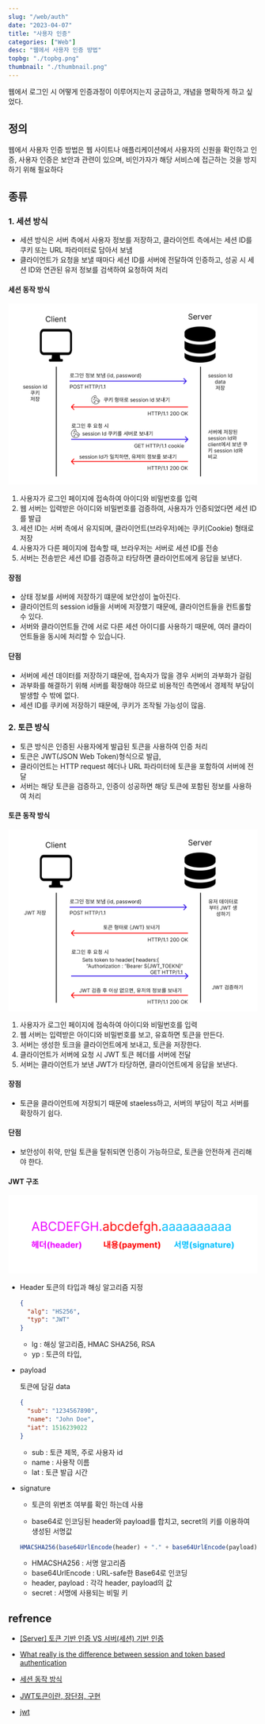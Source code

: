 ```yaml
---
slug: "/web/auth"
date: "2023-04-07"
title: "사용자 인증"
categories: ["Web"]
desc: "웹에서 사용자 인증 방법"
topbg: "./topbg.png"
thumbnail: "./thumbnail.png"
---
```


웹에서 로그인 시 어떻게 인증과정이 이루어지는지 궁금하고, 개념을 명확하게 하고 싶었다.

## 정의

웹에서 사용자 인증 방법은 웹 사이트나 애플리케이션에서 사용자의 신원을 확인하고 인증, 사용자 인증은 보안과 관련이 있으며, 비인가자가 해당 서비스에 접근하는 것을 방지하기 위해 필요하다

## 종류

### 1. 세션 방식

- 세션 방식은 서버 측에서 사용자 정보를 저장하고, 클라이언트 측에서는 세션 ID를 쿠키 또는 URL 파라미터로 담아서 보냄
- 클라이언트가 요청을 보낼 때마다 세션 ID를 서버에 전달하여 인증하고, 성공 시 세션 ID와 연관된 유저 정보를 검색하여 요청하여 처리

#### 세션 동작 방식

![세션 동작 순서](session.png)

1. 사용자가 로그인 페이지에 접속하여 아이디와 비밀번호를 입력
2. 웹 서버는 입력받은 아이디와 비밀번호를 검증하여, 사용자가 인증되었다면 세션 ID를 발급
3. 세션 ID는 서버 측에서 유지되며, 클라이언트(브라우저)에는 쿠키(Cookie) 형태로 저장
4. 사용자가 다른 페이지에 접속할 때, 브라우저는 서버로 세션 ID를 전송
5. 서버는 전송받은 세션 ID를 검증하고 타당하면 클라이언트에게 응답을 보낸다.

#### 장점

- 상태 정보를 서버에 저장하기 떄문에 보안성이 높아진다.
- 클라이언트의 session id들을 서버에 저장했기 때문에, 클라이언트들을 컨트롤할 수 있다.
- 서버와 클라이언트들 간에 서로 다른 세션 아이디를 사용하기 때문에, 여러 클라이언트들을 동시에 처리할 수 있습니다.

#### 단점

- 서버에 세션 데이터를 저장하기 떄문에, 접속자가 많을 경우 서버의 과부화가 걸림
- 과부화를 해결하기 위해 서버를 확장해야 하므로 비용적인 측면에서 경제적 부담이 발생할 수 밖에 없다.
- 세션 ID를 쿠키에 저장하기 때문에, 쿠키가 조작될 가능성이 많음.

### 2. 토큰 방식

- 토큰 방식은 인증된 사용자에게 발급된 토큰을 사용하여 인증 처리
- 토큰은 JWT(JSON Web Token)형식으로 발급,
- 클라이언트는 HTTP request 헤더나 URL 파라미터에 토큰을 포함하여 서버에 전달
- 서버는 해당 토큰을 검증하고, 인증이 성공하면 해당 토큰에 포함된 정보를 사용하여 처리

#### 토큰 동작 방식

![토큰 동작 순서](token.png)

1. 사용자가 로그인 페이지에 접속하여 아이디와 비밀번호를 입력
2. 웹 서버는 입력받은 아이디와 비밀번호를 보고, 유효하면 토큰을 만든다.
3. 서버는 생성한 토크을 클라이언트에게 보내고, 토큰을 저장한다.
4. 클라이언트가 서버에 요청 시 JWT 토큰 헤더를 서버에 전달
5. 서버는 클라이언트가 보낸 JWT가 타당하면, 클라이언트에게 응답을 보낸다.

#### 장점

- 토큰을 클라이언트에 저장되기 때문에 staeless하고, 서버의 부담이 적고 서버를 확장하기 쉽다.

#### 단점

- 보안성이 취약, 만일 토큰을 탈취되면 인증이 가능하므로, 토큰을 안전하게 괸리해야 한다.

#### JWT 구조

![JWT 구조](jwt.png)

- Header
  토큰의 타입과 해싱 알고리즘 지정

  ```json
  {
    "alg": "HS256",
    "typ": "JWT"
  }
  ```

  - lg : 해싱 알고리즘, HMAC SHA256, RSA
  - yp : 토큰의 타입,

- payload

  토큰에 담길 data

  ```json
  {
    "sub": "1234567890",
    "name": "John Doe",
    "iat": 1516239022
  }
  ```

  - sub : 토큰 제목, 주로 사용자 id
  - name : 사용작 이름
  - lat : 토큰 발급 시간

- signature

  - 토큰의 위변조 여부를 확인 하는데 사용

  - base64로 인코딩된 header와 payload를 합치고, secret의 키를 이용하여 생성된 서명값

  ```js
  HMACSHA256(base64UrlEncode(header) + "." + base64UrlEncode(payload), secret);
  ```

  - HMACSHA256 : 서명 알고리즘
  - base64UrlEncode : URL-safe한 Base64로 인코딩
  - header, payload : 각각 header, payload의 값
  - secret : 서명에 사용되는 비밀 키

## refrence

- [[Server] 토큰 기반 인증 VS 서버(세션) 기반 인증](https://mangkyu.tistory.com/55)

- [What really is the difference between session and token based authentication](https://dev.to/thecodearcher/what-really-is-the-difference-between-session-and-token-based-authentication-2o39)

- [세션 동작 방식](https://velog.io/@hyun6ik/%EC%84%B8%EC%85%98-%EB%8F%99%EC%9E%91-%EB%B0%A9%EC%8B%9D)

- [JWT토큰이란, 장단점, 구현](https://gorokke.tistory.com/181)

- [jwt](https://jwt.io/)
